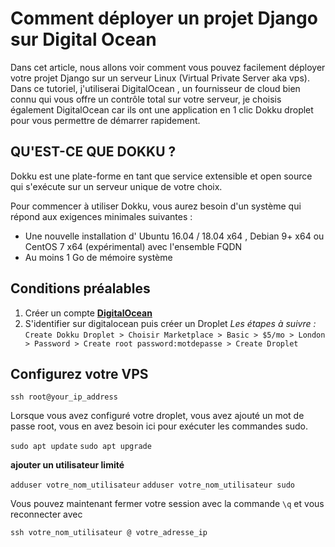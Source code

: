 # Comment déployer un projet Django sur Digital Ocean

Dans cet article, nous allons voir comment vous pouvez facilement déployer votre projet Django sur un serveur Linux (Virtual Private Server aka vps). Dans ce tutoriel, j'utiliserai DigitalOcean , un fournisseur de cloud bien connu qui vous offre un contrôle total sur votre serveur, je choisis également DigitalOcean car ils ont une application en 1 clic Dokku droplet pour vous permettre de démarrer rapidement.

## QU'EST-CE QUE DOKKU ?

Dokku est une plate-forme en tant que service extensible et open source qui s'exécute sur un serveur unique de votre choix.

Pour commencer à utiliser Dokku, vous aurez besoin d'un système qui répond aux exigences minimales suivantes :
- Une nouvelle installation d' Ubuntu 16.04 / 18.04 x64 , Debian 9+ x64 ou CentOS 7 x64 (expérimental) avec l'ensemble FQDN
- Au moins 1 Go de mémoire système

## Conditions préalables
1. Créer un compte **[DigitalOcean](https://cloud.digitalocean.com/)** 
2. S'identifier sur digitalocean puis créer un Droplet
*Les étapes à suivre :*
``Create Dokku Droplet > Choisir Marketplace > Basic > $5/mo > London > Password > Create root password:motdepasse > Create Droplet``

## Configurez votre VPS

``ssh root@your_ip_address``

Lorsque vous avez configuré votre droplet, vous avez ajouté un mot de passe root, vous en avez besoin ici pour exécuter les commandes sudo.

``sudo apt update``
``sudo apt upgrade``

**ajouter un utilisateur limité**

``adduser votre_nom_utilisateur``
``adduser votre_nom_utilisateur sudo``

Vous pouvez maintenant fermer votre session avec la commande ``\q`` et vous reconnecter avec

``ssh votre_nom_utilisateur @ votre_adresse_ip``
